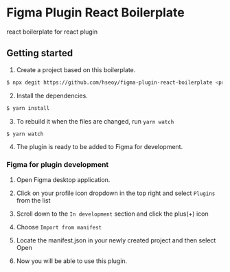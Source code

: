 # Figma Plugin React Boilerplate

react boilerplate for react plugin

## Getting started

1. Create a project based on this boilerplate.

```bash
$ npx degit https://github.com/hseoy/figma-plugin-react-boilerplate <project name>
```

2. Install the dependencies.

```bash
$ yarn install
```

3. To rebuild it when the files are changed, run `yarn watch`

```bash
$ yarn watch
```

4. The plugin is ready to be added to Figma for development.

### Figma for plugin development

1. Open Figma desktop application.

2. Click on your profile icon dropdown in the top right and select `Plugins` from the list

3. Scroll down to the `In development` section and click the plus(+) icon

4. Choose `Import from manifest`

5. Locate the manifest.json in your newly created project and then select Open

6. Now you will be able to use this plugin.

